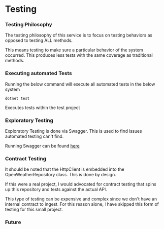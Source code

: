 # Testing

### Testing Philosophy

The testing philosophy of this service is to focus on testing behaviors as opposed to testing ALL methods.

This means testing to make sure a particular behavior of the system occurred. This produces less tests with the same coverage as traditional methods.

### Executing automated Tests
Running the below command will execute all automated tests in the below system

```dotnet test```

Executes tests within the test project

### Exploratory Testing

Exploratory Testing is done via Swagger. This is used to find issues automated testing can't find.

Running Swagger can be found [here](RUNNING.md)

### Contract Testing

It should be noted that the HttpClient is embedded into the OpenWeatherRepository class. This is done by design.

If this were a real project, I would advocated for contract testing that spins up this repository and tests against the actual API.

This type of testing can be expensive and complex since we don't have an internal contract to ingest. For this reason alone, I have skipped this form of testing for this small project.

### Future 